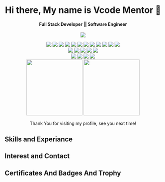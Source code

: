 <h1 align='center'>
 Hi there, My name is Vcode Mentor 👋
 </h1>
 
 <h4 align='center'>
 Full Stack Developer || Software Engineer 
 </h4>
 
<p align='center'>
<img src='https://via.placeholder.com/1024x400'>
</p>
 

<p align='center'>

</p>

<p align='center'>
  <img src="https://img.shields.io/badge/Code-HTML5-informational?style=flat&logo=HTML5&color=E34F26">
  <img src="https://img.shields.io/badge/Code-JavaScript-informational?style=flat&logo=JavaScript&color=F7DF1E">
  <img src="https://img.shields.io/badge/Code-Angular-informational?style=flat&logo=Angular&color=A8B9CC">
  <img src="https://img.shields.io/badge/Code-Vue-informational?style=flat&logo=Vue&color=42b883">
  <img src="https://img.shields.io/badge/Code-React-informational?style=flat&logo=React&color=61DAFB">
  <img src="https://img.shields.io/badge/Code-Node.js-informational?style=flat&logo=Node.js&color=3D883B">
  <img src="https://img.shields.io/badge/Code-WordPress-informational?style=flat&logo=WordPress&color=21759B">
  <img src="https://img.shields.io/badge/Code-PHP-informational?style=flat&logo=PHP&color=8892BF">
  <img src="https://img.shields.io/badge/Code-Ionic-informational?style=flat&logo=Ionic&color=4A8BFC">
  <img src="https://img.shields.io/badge/Code-ReactNative-informational?style=flat&logo=ReactNative&color=61DAFB">
  <img src="https://img.shields.io/badge/Code-Android-informational?style=flat&logo=Android&color=3DDC84">
  <img src="https://img.shields.io/badge/Code-Flutter-informational?style=flat&logo=Flutter&color=60CAF6">
  <br>
  <img src="https://img.shields.io/badge/Style-CSS3-informational?style=flat&logo=CSS3&color=1572B6">
  <img src="https://img.shields.io/badge/Style-Styled--Components-informational?style=flat&logo=styled-components&color=CC6699">
  <img src="https://img.shields.io/badge/Style-Sass-informational?style=flat&logo=Sass&color=DB7093">
  <img src="https://img.shields.io/badge/Style-Bootstrap-informational?style=flat&logo=Bootstrap&color=7952B3">
  <img src="https://img.shields.io/badge/Style-TailwindCSS-informational?style=flat&logo=TailwindCSS&color=06B6D4">
  <br>
  <img src="https://img.shields.io/badge/Tool-PostgreSQL-informational?style=flat&logo=PostgreSQL&color=336791">
  <img src="https://img.shields.io/badge/Tool-NPM-informational?style=flat&logo=NPM&color=CB0000">
  <img src="https://img.shields.io/badge/Tool-Git-informational?style=flat&logo=Git&color=F05032">
  <img src="https://img.shields.io/badge/Tool-GitHub-informational?style=flat&logo=GitHub&color=181717">
  <br>
  <img src="https://capsule-render.vercel.app/api?type=slice&color=gradient&height=90" width="180">
  <img src="https://capsule-render.vercel.app/api?type=slice&color=gradient&height=90&reversal=true" width="180">
   
</p>

<div align="center"> 
  Thank You for visiting my profile, see you next time!
  <br>
</div>


## Skills and Experiance


## Interest and Contact


## Certificates And Badges And Trophy







